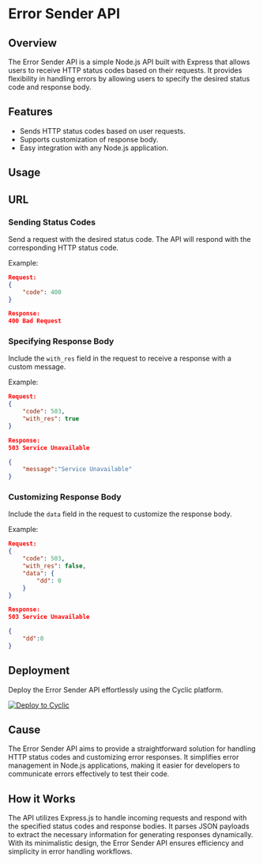 # Error Sender API

## Overview

The Error Sender API is a simple Node.js API built with Express that allows users to receive HTTP status codes based on their requests. It provides flexibility in handling errors by allowing users to specify the desired status code and response body.

## Features

- Sends HTTP status codes based on user requests.
- Supports customization of response body.
- Easy integration with any Node.js application.

## Usage

## URL


### Sending Status Codes

Send a request with the desired status code. The API will respond with the corresponding HTTP status code.

Example:

```json
Request:
{
    "code": 400
}

Response:
400 Bad Request
```

### Specifying Response Body

Include the `with_res` field in the request to receive a response with a custom message.

Example:

```json
Request:
{
    "code": 503,
    "with_res": true
}

Response:
503 Service Unavailable

{
    "message":"Service Unavailable"
}
```

### Customizing Response Body

Include the `data` field in the request to customize the response body.

Example:

```json
Request:
{
    "code": 503,
    "with_res": false,
    "data": {
        "dd": 0
    }
}

Response:
503 Service Unavailable

{
    "dd":0
}
```

## Deployment

Deploy the Error Sender API effortlessly using the Cyclic platform.

[![Deploy to Cyclic](https://deploy.cyclic.app/button.svg)](https://deploy.cyclic.app/)

## Cause

The Error Sender API aims to provide a straightforward solution for handling HTTP status codes and customizing error responses. It simplifies error management in Node.js applications, making it easier for developers to communicate errors effectively to test their code.

## How it Works

The API utilizes Express.js to handle incoming requests and respond with the specified status codes and response bodies. It parses JSON payloads to extract the necessary information for generating responses dynamically. With its minimalistic design, the Error Sender API ensures efficiency and simplicity in error handling workflows.
